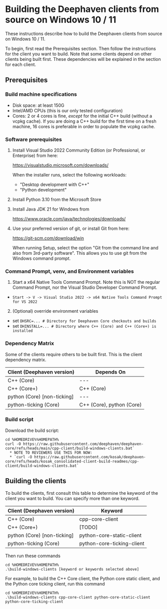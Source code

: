 # Building the Deephaven clients from source on Windows 10 / 11

These instructions describe how to build the Deephaven clients from source on Windows 10 / 11.

To begin, first read the Prerequisites section. Then follow the instructions for the client you
want to build. Note that some clients depend on other clients being built first. These
dependencies will be explained in the section for each client.

## Prerequisites

### Build machine specifications

* Disk space: at least 150G
* Intel/AMD CPUs (this is our only tested configuration)
* Cores: 2 or 4 cores is fine, *except* for the initial C++ build (without a vcpkg cache).
  If you are doing a C++ build for the first time on a fresh machine, 16 cores is preferable
  in order to populate the vcpkg cache. 

### Software prerequisites

1. Install Visual Studio 2022 Community Edition (or Professional, or Enterprise)
   from here:

   https://visualstudio.microsoft.com/downloads/

   When the installer runs, select the following workloads:
   * "Desktop development with C++"
   * "Python development"

2. Install Python 3.10 from the Microsoft Store

3. Install Java JDK 21 for Windows from

   https://www.oracle.com/java/technologies/downloads/

4. Use your preferred version of git, or install Git from here:

   https://git-scm.com/download/win

   When running Setup, select the option "Git from the command line and also
   from 3rd-party software". This allows you to use git from the Windows command
   prompt.

### Command Prompt, venv, and Environment variables

1. Start a x64 Native Tools Command Prompt. Note this is NOT the regular Command Prompt,
   nor the Visual Studio Developer Command Prompt. 

* `Start -> V -> Visual Studio 2022 -> x64 Native Tools Command Prompt for VS 2022`

2. (Optional) override environment variables

* set `DHSRC=... # Directory for Deephaven Core checkouts and builds`
* set `DHINSTALL=... # Directory where C++ (Core) and C++ (Core+) is installed`


### Dependency Matrix

Some of the clients require others to be built first. This is the client dependency matrix.

| Client (Deephaven version)   | Depends On                |
|------------------------------|---------------------------|
| C++ (Core)                   | ---                       |
| C++ (Core+)                  | C++ (Core)                |
| python (Core) [non-ticking]  | ---                       |
| python-ticking (Core)        | C++ (Core), python (Core) |

### Build script

Download the build script:

```
cd %HOMEDRIVE%%HOMEPATH%
curl -O https://raw.githubusercontent.com/deephaven/deephaven-core/refs/heads/main/cpp-client/build-windows-clients.bat`
  * NOTE TO REVIEWERS USE THIS FOR NOW:
  * `curl -O https://raw.githubusercontent.com/kosak/deephaven-core/refs/heads/kosak_consolidated-client-build-readmes/cpp-client/build-windows-clients.bat`
```

## Building the clients

To build the clients, first consult this table to determine the keyword of the client
you want to build. You can specify more than one keyword.

| Client (Deephaven version)   | Keyword                    |
|------------------------------|----------------------------|
| C++ (Core)                   | cpp-core-client            |
| C++ (Core+)                  | [TODO]                     |
| python (Core) [non-ticking]  | python-core-static-client  |
| python-ticking (Core)        | python-core-ticking-client |

Then run these commands

```
cd %HOMEDRIVE%%HOMEPATH%
.\build-windows-clients [keyword or keywords selected above]
```

For example, to build the C++ Core client, the Python core static client, and the Python core ticking
client, run this command

```
cd %HOMEDRIVE%%HOMEPATH%
.\build-windows-clients cpp-core-client python-core-static-client python-core-ticking-client
```

